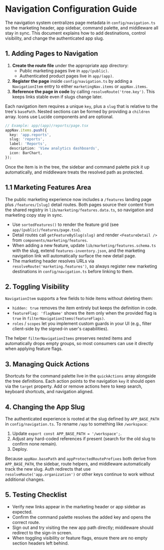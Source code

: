 # Navigation Configuration Guide

The navigation system centralizes page metadata in `config/navigation.ts` so the marketing header, app sidebar, command palette, and middleware all stay in sync. This document explains how to add destinations, control visibility, and change the authenticated app slug.

## 1. Adding Pages to Navigation

1. **Create the route file** under the appropriate app directory:
   - Public marketing pages live in `app/(public)`.
   - Authenticated product pages live in `app/(app)`.
2. **Register the page** inside `config/navigation.ts` by adding a `NavigationItem` entry to either `marketingNav.items` or `appNav.items`.
3. **Reference the page in code** by calling `resolveRoute('tree.key')`. This keeps links stable even if slugs change later.

Each navigation item requires a unique `key`, plus a `slug` that is relative to the tree's `basePath`. Nested sections can be formed by providing a `children` array. Icons use Lucide components and are optional.

```ts
// Example: app/(app)/reports/page.tsx
appNav.items.push({
  key: 'app.reports',
  slug: 'reports',
  label: 'Reports',
  description: 'View analytics dashboards',
  icon: BarChart,
});
```

Once the item is in the tree, the sidebar and command palette pick it up automatically, and middleware treats the resolved path as protected.

## 1.1 Marketing Features Area

The public marketing experience now includes a `/features` landing page plus `/features/[slug]` detail routes. Both pages source their content from the shared registry in `lib/marketing/features.data.ts`, so navigation and marketing copy stay in sync.

- Use `sortedFeatures()` to render the feature grid (see `app/(public)/features/page.tsx`).
- Detail routes call `getFeatureBySlug(slug)` and render `<FeatureDetail />` from `components/marketing/features`.
- When adding a new feature, update `lib/marketing/features.schema.ts` with the slug, extend `features-inventory.json`, and the marketing navigation link will automatically surface the new detail page.
- The marketing header resolves URLs via `resolveRoute('marketing.features')`, so always register new marketing destinations in `config/navigation.ts` before linking to them.

## 2. Toggling Visibility

`NavigationItem` supports a few fields to hide items without deleting them:

- `hidden: true` removes the item entirely but keeps the definition in code.
- `featureFlag: 'flagName'` shows the item only when the provided flag is `true` in `filterNavigationItems(featureFlags)`.
- `roles` / `scopes` let you implement custom guards in your UI (e.g., filter client-side by the signed-in user's capabilities).

The helper `filterNavigationItems` preserves nested items and automatically drops empty groups, so most consumers can use it directly when applying feature flags.

## 3. Managing Quick Actions

Shortcuts for the command palette live in the `quickActions` array alongside the tree definitions. Each action points to the navigation `key` it should open via the `target` property. Add or remove actions here to keep search, keyboard shortcuts, and navigation aligned.

## 4. Changing the App Slug

The authenticated experience is rooted at the slug defined by `APP_BASE_PATH` in `config/navigation.ts`. To rename `/app` to something like `/workspace`:

1. Update `export const APP_BASE_PATH = '/workspace';`.
2. Adjust any hard-coded references if present (search for the old slug to confirm none remain).
3. Deploy.

Because `appNav.basePath` and `appProtectedRoutePrefixes` both derive from `APP_BASE_PATH`, the sidebar, route helpers, and middleware automatically track the new slug. Auth redirects that use `resolveRoute('app.organization')` or other keys continue to work without additional changes.

## 5. Testing Checklist

- Verify new links appear in the marketing header or app sidebar as expected.
- Confirm the command palette resolves the added key and opens the correct route.
- Sign out and try visiting the new app path directly; middleware should redirect to the sign-in screen.
- When toggling visibility or feature flags, ensure there are no empty section headers left behind.
